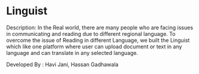 # Linguist
Description:
In the Real world, there are many people who are facing issues in communicating and reading due to different regional language. 
To overcome the issue of Reading in different Language, we built the Linguist which like one platform where user can upload document or text in any language and can translate in any selected language.

Developed By :
Havi Jani, 
Hassan Gadhawala

